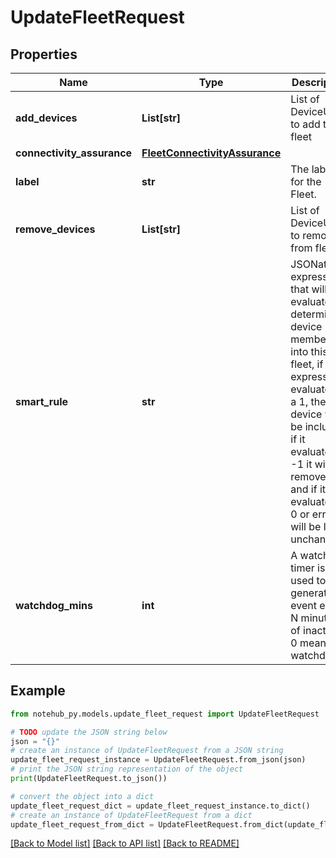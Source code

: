 # UpdateFleetRequest

## Properties

| Name                       | Type                                                            | Description                                                                                                                                                                                                                                                        | Notes      |
| -------------------------- | --------------------------------------------------------------- | ------------------------------------------------------------------------------------------------------------------------------------------------------------------------------------------------------------------------------------------------------------------ | ---------- |
| **add_devices**            | **List[str]**                                                   | List of DeviceUIDs to add to fleet                                                                                                                                                                                                                                 | [optional] |
| **connectivity_assurance** | [**FleetConnectivityAssurance**](FleetConnectivityAssurance.md) |                                                                                                                                                                                                                                                                    | [optional] |
| **label**                  | **str**                                                         | The label for the Fleet.                                                                                                                                                                                                                                           | [optional] |
| **remove_devices**         | **List[str]**                                                   | List of DeviceUIDs to remove from fleet                                                                                                                                                                                                                            | [optional] |
| **smart_rule**             | **str**                                                         | JSONata expression that will be evaluated to determine device membership into this fleet, if the expression evaluates to a 1, the device will be included, if it evaluates to -1 it will be removed, and if it evaluates to 0 or errors it will be left unchanged. | [optional] |
| **watchdog_mins**          | **int**                                                         | A watchdog timer is used to generate an event every N minutes of inactivity. 0 means no watchdog                                                                                                                                                                   | [optional] |

## Example

```python
from notehub_py.models.update_fleet_request import UpdateFleetRequest

# TODO update the JSON string below
json = "{}"
# create an instance of UpdateFleetRequest from a JSON string
update_fleet_request_instance = UpdateFleetRequest.from_json(json)
# print the JSON string representation of the object
print(UpdateFleetRequest.to_json())

# convert the object into a dict
update_fleet_request_dict = update_fleet_request_instance.to_dict()
# create an instance of UpdateFleetRequest from a dict
update_fleet_request_from_dict = UpdateFleetRequest.from_dict(update_fleet_request_dict)
```

[[Back to Model list]](../README.md#documentation-for-models) [[Back to API list]](../README.md#documentation-for-api-endpoints) [[Back to README]](../README.md)
